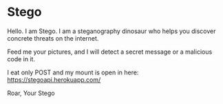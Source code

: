 # Stego
Hello. I am Stego. I am a steganography dinosaur who helps you discover concrete threats on the internet.

Feed me your pictures, and I will detect a secret message or a malicious code in it.

I eat only POST and my mount is open in here: https://stegoapi.herokuapp.com/

Roar,
Your Stego
